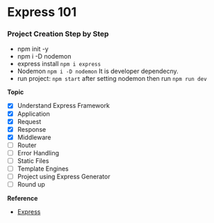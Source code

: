 # Express 101

### Project Creation Step by Step
- npm init -y
- npm i -D nodemon
- express install `npm i express`
- Nodemon `npm i -D nodemon` It is developer dependecny. 
- run project: `npm start` after setting nodemon then run `npm run dev`

**Topic**
- [x] Understand Express Framework
- [x] Application
- [x] Request
- [x] Response
- [x] Middleware
- [ ] Router
- [ ] Error Handling
- [ ] Static Files
- [ ] Template Engines
- [ ] Project using Express Generator
- [ ] Round up

**Reference**
- [Express](https://expressjs.com/en/4x/api.html)


